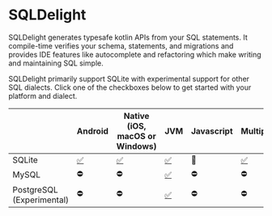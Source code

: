 # SQLDelight

SQLDelight generates typesafe kotlin APIs from your SQL statements. It compile-time verifies your schema, statements, and migrations and provides IDE features like autocomplete and refactoring which make writing and maintaining SQL simple.

SQLDelight primarily support SQLite with experimental support for other SQL dialects. Click one of the checkboxes below to get started with your platform and dialect.

|  | Android | Native (iOS, macOS or Windows) | JVM | Javascript | Multiplatform |
| --- | --- | --- | --- | --- | --- |
| SQLite | [✅](android_sqlite) | [✅](native_sqlite) | [✅](jvm_sqlite) | 🚧 | [✅](multiplatform_sqlite)
| MySQL | ⛔️ | ⛔️ | [✅](jvm_mysql) | ⛔️ | ⛔️ | ⛔️ |
| PostgreSQL (Experimental) | ⛔️ | ⛔️ | [✅](jvm_postgresql) | ⛔️ | ⛔️ | ⛔️ |
